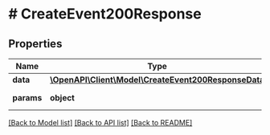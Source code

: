 # # CreateEvent200Response

## Properties

Name | Type | Description | Notes
------------ | ------------- | ------------- | -------------
**data** | [**\OpenAPI\Client\Model\CreateEvent200ResponseData**](CreateEvent200ResponseData.md) |  | [optional]
**params** | **object** | Input parameters | [optional]

[[Back to Model list]](../../README.md#models) [[Back to API list]](../../README.md#endpoints) [[Back to README]](../../README.md)
